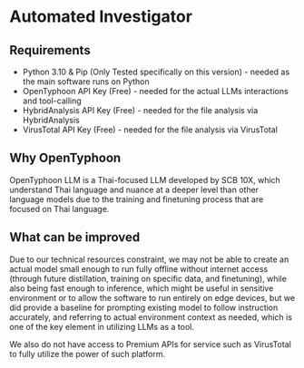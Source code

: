 # Automated Investigator

## Requirements

- Python 3.10 & Pip (Only Tested specifically on this version) - needed as the main software runs on Python
- OpenTyphoon API Key (Free) - needed for the actual LLMs interactions and tool-calling
- HybridAnalysis API Key (Free) - needed for the file analysis via HybridAnalysis
- VirusTotal API Key (Free) - needed for the file analysis via VirusTotal 

## Why OpenTyphoon

OpenTyphoon LLM is a Thai-focused LLM developed by SCB 10X, which understand Thai language and nuance at a deeper level than other language models due to the training and finetuning process that are focused on Thai language.

## What can be improved

Due to our technical resources constraint, we may not be able to create an actual model small enough to run fully offline without internet access (through future distillation, training on specific data, and finetuning), while also being fast enough to inference, which might be useful in sensitive environment or to allow the software to run entirely on edge devices, but we did provide a baseline for prompting existing model to follow instruction accurately, and referring to actual environment context as needed, which is one of the key element in utilizing LLMs as a tool.

We also do not have access to Premium APIs for service such as VirusTotal to fully utilize the power of such platform.